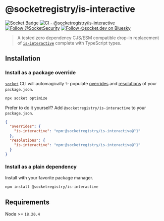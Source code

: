 # @socketregistry/is-interactive

[![Socket Badge](https://socket.dev/api/badge/npm/package/@socketregistry/is-interactive)](https://socket.dev/npm/package/@socketregistry/is-interactive)
[![CI - @socketregistry/is-interactive](https://github.com/SocketDev/socket-registry/actions/workflows/ci.yml/badge.svg)](https://github.com/SocketDev/socket-registry/actions/workflows/ci.yml)
[![Follow @SocketSecurity](https://img.shields.io/twitter/follow/SocketSecurity?style=social)](https://twitter.com/SocketSecurity)
[![Follow @socket.dev on Bluesky](https://img.shields.io/badge/Follow-@socket.dev-1DA1F2?style=social&logo=bluesky)](https://bsky.app/profile/socket.dev)

> A tested zero dependency CJS/ESM compatible drop-in replacement of
> [`is-interactive`](https://socket.dev/npm/package/is-interactive) complete
> with TypeScript types.

## Installation

### Install as a package override

[`socket`](https://socket.dev/npm/package/socket) CLI will automagically ✨
populate
[overrides](https://docs.npmjs.com/cli/v9/configuring-npm/package-json#overrides)
and [resolutions](https://yarnpkg.com/configuration/manifest#resolutions) of
your `package.json`.

```sh
npx socket optimize
```

Prefer to do it yourself? Add `@socketregistry/is-interactive` to your
`package.json`.

```json
{
  "overrides": {
    "is-interactive": "npm:@socketregistry/is-interactive@^1"
  },
  "resolutions": {
    "is-interactive": "npm:@socketregistry/is-interactive@^1"
  }
}
```

### Install as a plain dependency

Install with your favorite package manager.

```sh
npm install @socketregistry/is-interactive
```

## Requirements

Node >= `18.20.4`
